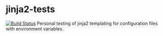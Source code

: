 # jinja2-tests
[![Build Status](https://travis-ci.org/jjsearle/jinja2-tests.svg?branch=master)](https://travis-ci.org/jjsearle/jinja2-tests)
Personal testing of jinja2 templating for configuration files with environment variables.
